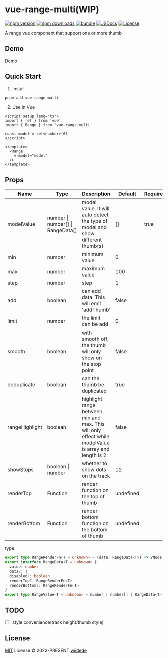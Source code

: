 # vue-range-multi(WIP)

[![npm version][npm-version-src]][npm-version-href]
[![npm downloads][npm-downloads-src]][npm-downloads-href]
[![bundle][bundle-src]][bundle-href]
[![JSDocs][jsdocs-src]][jsdocs-href]
[![License][license-src]][license-href]

A range vue component that support one or more thumb

## Demo

[Demo](https://range.wiidede.space/)

## Quick Start

1. Install

```bash
pnpm add vue-range-multi
```

2. Use in Vue

```vue
<script setup lang="ts">
import { ref } from 'vue'
import { Range } from 'vue-range-multi'

const model = ref<number>(0)
</script>

<template>
  <Range
    v-model="model"
  />
</template>
```

## Props

| Name | Type | Description | Default | Required |
| --- | --- | --- | --- | --- |
| modelValue | number \| number[] \| RangeData<T>[] | model value. It will auto detect the type of model and show different thumb(s) | [] | true |
| min | number | minimum value | 0 | |
| max | number | maximum value | 100 | |
| step | number | step | 1 | |
| add | boolean | can add data. This will emit 'addThumb' | false | |
| limit | number | the limit can be add | 0 | |
| smooth | boolean | with smooth off, the thumb will only show on the stop point | false | |
| deduplicate | boolean | can the thumb be duplicated | true | |
| rangeHighlight | boolean | highlight range between min and max. This will only effect while modelValue is array and length is 2 | false | |
| showStops | boolean \| number | whether to show dots on the track | 12 | |
| renderTop | Function | render function on the top of thumb | undefined | |
| renderBottom | Function | render bottom function on the bottom of thumb | undefined | |

type:

```ts
export type RangeRenderFn<T = unknown> = (data: RangeData<T>) => VNode
export interface RangeData<T = unknown> {
  value: number
  data?: T
  disabled?: boolean
  renderTop?: RangeRenderFn<T>
  renderBottom?: RangeRenderFn<T>
}
export type RangeValue<T = unknown> = number | number[] | RangeData<T>[]
```

## TODO

- [ ] style convenience(track height/thumb style)

## License

[MIT](./LICENSE) License © 2023-PRESENT [wiidede](https://github.com/wiidede)

<!-- Badges -->

[npm-version-src]: https://img.shields.io/npm/v/vue-range-multi?style=flat&colorA=080f12&colorB=1fa669
[npm-version-href]: https://npmjs.com/package/vue-range-multi
[npm-downloads-src]: https://img.shields.io/npm/dm/vue-range-multi?style=flat&colorA=080f12&colorB=1fa669
[npm-downloads-href]: https://npmjs.com/package/vue-range-multi
[bundle-src]: https://img.shields.io/bundlephobia/minzip/vue-range-multi?style=flat&colorA=080f12&colorB=1fa669&label=minzip
[bundle-href]: https://bundlephobia.com/result?p=vue-range-multi
[license-src]: https://img.shields.io/github/license/wiidede/vue-range-multi.svg?style=flat&colorA=080f12&colorB=1fa669
[license-href]: https://github.com/wiidede/vue-range-multi/blob/main/LICENSE
[jsdocs-src]: https://img.shields.io/badge/jsdocs-reference-080f12?style=flat&colorA=080f12&colorB=1fa669
[jsdocs-href]: https://www.jsdocs.io/package/vue-range-multi
